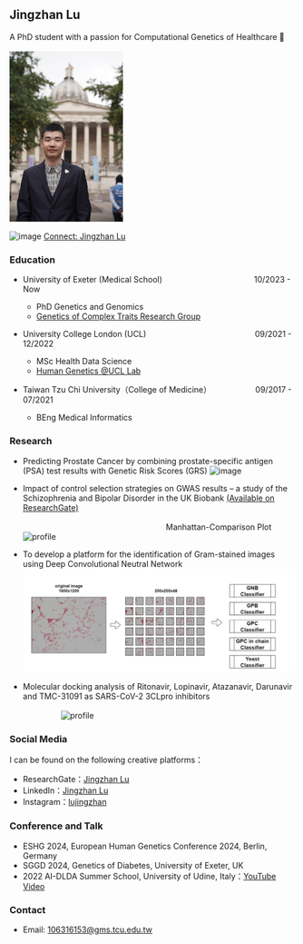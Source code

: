 ## Jingzhan Lu

A PhD student with a passion for Computational Genetics of Healthcare 🧬 <br> <br>
<img width="200" alt="profile" src="myself.jpg">

<img src="https://github.com/Jingzhan-Lu/Jingzhan-Lu.github.io/assets/47838088/74b84b96-92cc-4b44-8a3c-5404d9545a6c" alt="image" width="50" height="50"> [Connect:  Jingzhan Lu](https://twitter.com/JingzhanLu)
  
### Education
- University of Exeter (Medical School) &emsp;&emsp;&emsp;&emsp;&emsp;&emsp;&emsp;&emsp;&emsp;&emsp;&emsp; 10/2023 - Now <br>
  * PhD Genetics and Genomics
  * [Genetics of Complex Traits Research Group](https://www.exeter.ac.uk/research/diabetes-research/research/complextrait/) <br>

- University College London (UCL) &nbsp;&emsp;&emsp;&emsp;&emsp;&emsp;&emsp;&emsp;&emsp; &nbsp;  &nbsp;&emsp;&emsp;&emsp;&emsp;09/2021 - 12/2022 <br>
  * MSc Health Data Science
  * [Human Genetics @UCL Lab](https://www.uclhumgen.com/)
- Taiwan Tzu Chi University（College of Medicine） &emsp;  &emsp;&emsp;&emsp;&emsp;09/2017 - 07/2021 <br>
  * BEng Medical Informatics

### Research
- Predicting Prostate Cancer by combining prostate-specific antigen (PSA) test results with Genetic Risk Scores (GRS) ![image](https://github.com/Jingzhan-Lu/Jingzhan-Lu.github.io/assets/47838088/e0f71acc-a484-4df1-bc3a-9c5e1ebdce04)

- Impact of control selection strategies on GWAS results – a study of the Schizophrenia and Bipolar Disorder in the UK Biobank 
  [(Available on ResearchGate)](https://www.researchgate.net/publication/365265999_Impact_of_control_selection_on_genetic_case-control_studies-a_UK_Biobank_study_of_the_genetics_of_Schizophrenia_and_Bipolar_Disorder)
<br> <br>
  &nbsp; &nbsp;&nbsp; &nbsp;&nbsp; &nbsp;&nbsp; &nbsp;&nbsp; &nbsp;&nbsp; &nbsp;&nbsp; &nbsp;&nbsp;&nbsp; &nbsp; &nbsp; &nbsp; &nbsp; &nbsp; &nbsp;&nbsp; &nbsp;&nbsp; &nbsp;&nbsp; &nbsp;&nbsp; &nbsp;&nbsp; &nbsp; &nbsp; &nbsp;&nbsp; &nbsp;&nbsp; &nbsp;&nbsp; &nbsp; Manhattan-Comparison Plot <br>
  <img width="700" alt="profile" src="manha.png"> <br>
- To develop a platform for the identification of Gram-stained images using Deep Convolutional Neutral Network <br>
  <img width="700" alt="profile" src="Picture2.png">
- Molecular docking analysis of Ritonavir, Lopinavir, Atazanavir, Darunavir and TMC-31091 as SARS-CoV-2 3CLpro inhibitors  <br> <br>
 &nbsp;&nbsp;&nbsp; &nbsp; &nbsp; &nbsp; &nbsp; &nbsp; &nbsp;&nbsp; <img width="500" alt="profile" src="Media1.gif">
### Social Media
I can be found on the following creative platforms：
- ResearchGate：[Jingzhan Lu](https://www.researchgate.net/profile/Jingzhan-Lu)
- LinkedIn：[Jingzhan Lu](https://www.linkedin.com/in/jingzhan-lu-8b4065206/)
- Instagram：[lujingzhan](https://www.instagram.com/lujingzhan/)
### Conference and Talk
- ESHG 2024, European Human Genetics Conference 2024, Berlin, Germany
- SGGD 2024, Genetics of Diabetes, University of Exeter, UK
- 2022 AI-DLDA Summer School, University of Udine, Italy：[YouTube Video](https://www.youtube.com/watch?v=893cXc9hGP4&t=4s)
### Contact
- Email: 106316153@gms.tcu.edu.tw

